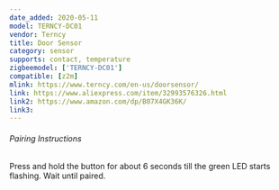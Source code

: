 ```yaml
---
date_added: 2020-05-11
model: TERNCY-DC01
vendor: Terncy
title: Door Sensor
category: sensor
supports: contact, temperature
zigbeemodel: ['TERNCY-DC01']
compatible: [z2m]
mlink: https://www.terncy.com/en-us/doorsensor/
link: https://www.aliexpress.com/item/32993576326.html
link2: https://www.amazon.com/dp/B07X4GK36K/
link3: 
---
```


###### Pairing Instructions
Press and hold the button for about 6 seconds till the green LED starts flashing. Wait until paired.